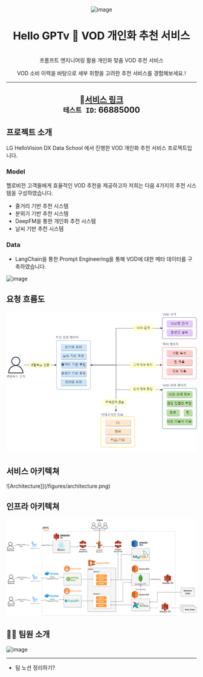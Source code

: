 <div align="center">
  <img width="203" alt="image" src="https://github.com/LV-3/.github/assets/111716640/74553b0e-787e-4113-b25e-3908c8977dcc">




<h1> Hello GPTv 🎯  VOD 개인화 추천 서비스</h1>
<br>
 프롬프트 엔지니어링 활용 개인화 맞춤 VOD 추천 서비스
</br>

VOD 소비 이력을 바탕으로 세부 취향을 고려한 추천 서비스를 경험해보세요.!

---
🔗[서비스 링크](https://www.hellogptv.com)  
`테스트 ID`: 66885000
---

</div>

## 프로젝트 소개


  LG HelloVision DX Data School 에서 진행한 VOD 개인화 추천 서비스 프로젝트입니다.


  ### Model 
  
  헬로비전 고객들에게 효율적인 VOD 추천을 제공하고자 저희는 다음 4가지의 추천 시스템을 구성하였습니다.
  
  * 줄거리 기반 추천 시스템
  * 분위기 기반 추천 시스템
  * DeepFM을 통한 개인화 추천 시스템
  * 날씨 기반 추천 시스템
    
  ### Data

  * LangChain을 통한 Prompt Engineering을 통해 VOD에 대한 메타 데이터를 구축하였습니다.
  <img width="799" alt="image" src="https://github.com/LV-3/.github/assets/111716640/1625d0cc-db88-420e-8610-b31c482854f1">




## 요청 흐름도
![Flow chart](/figures/flowchart.png)

## 서비스 아키텍쳐
![Architecture]](/figures/architecture.png)

## 인프라 아키텍쳐
![Infrastructure](/figures/infra.png)




## 🤼‍♀️ 팀원 소개

<img width="443" alt="image" src="https://github.com/LV-3/.github/assets/111716640/c5bd9a71-8f1c-4ef1-aee5-9649df801827">

---
+ 팀 노션 정리하기?


